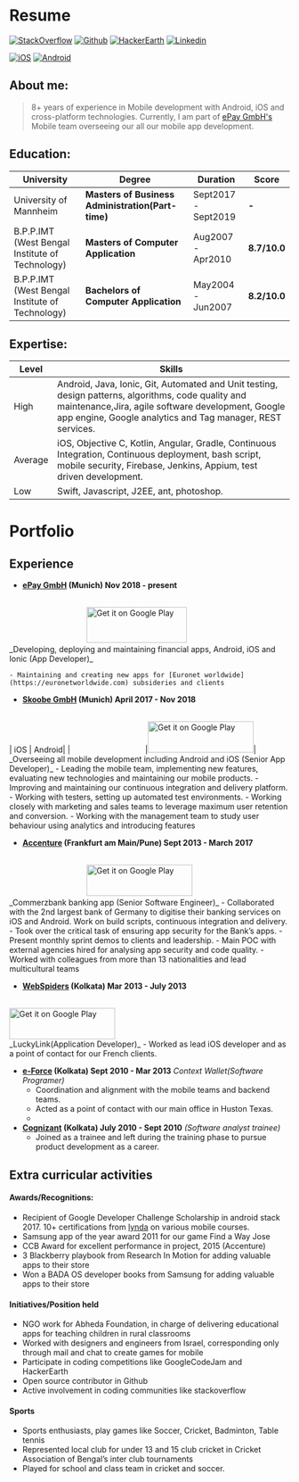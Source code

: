 
# Resume
[![StackOverflow](https://img.shields.io/badge/StackOverflow-Profile-orange.svg?square&logo=stackoverflow)](https://stackoverflow.com/users/838355/ir2pid) [![Github](https://img.shields.io/badge/Github-Profile-black.svg?style=square&logo=github)](https://github.com/ir2pid/) [![HackerEarth](https://img.shields.io/badge/Hacker_Earth-Profile-blue.svg?style=square&logo=hackster)](https://www.hackerearth.com/@ir2pid) [![Linkedin](https://img.shields.io/badge/Linkedin-Profile-informational.svg?style=square&logo=linkedin)](https://linkedin.com/in/ir2pid/)


[![iOS](https://img.shields.io/badge/Github-Profile-lightgrey.svg?style=square&logo=apple)](https://github.com/ir2pid/) [![Android](https://img.shields.io/badge/Hacker_Earth-Profile-green.svg?style=square&logo=android)](https://www.hackerearth.com/@ir2pid)

## About me:
> 8+ years of experience in Mobile development with Android, iOS and cross-platform technologies. Currently, I am part of [ePay GmbH's](http://www.epay.de) Mobile team overseeing our all our mobile app development.

## Education:

| University | Degree | Duration | Score|
| ------ | ------ | ------ | ------ |
| University of Mannheim| **Masters of Business Administration(Part-time)** | Sept2017 - Sept2019 | **-** |
| B.P.P.IMT (West Bengal Institute of Technology)| **Masters of Computer Application** | Aug2007 - Apr2010 | **8.7/10.0** |
| B.P.P.IMT (West Bengal Institute of Technology) | **Bachelors of Computer Application** | May2004 - Jun2007 | **8.2/10.0** |

## Expertise:

| Level | Skills|
| ------ | ------ |
|High|Android, Java, Ionic, Git, Automated and Unit testing, design patterns, algorithms, code quality and maintenance,Jira, agile software development, Google app engine, Google analytics and Tag manager, REST services.|
|Average|iOS, Objective C, Kotlin, Angular, Gradle, Continuous Integration, Continuous deployment, bash script, mobile security, Firebase, Jenkins, Appium, test driven development.|
|Low|Swift, Javascript, J2EE, ant, photoshop.|

# Portfolio


## Experience

- **[ePay GmbH](http://www.epay.de) (Munich) Nov 2018 - present** 
<br>
<a href="https://itunes.apple.com/de/app/lendstar-geld-senden/id639206003?mt=8" style="display:inline-block;overflow:hidden;background:url(https://linkmaker.itunes.apple.com/de-de/badge-lrg.svg?releaseDate=2013-04-26&kind=iossoftware&bubble=ios_apps) no-repeat;width:135px;height:40px;"></a> <a href="https://play.google.com/store/apps/details?id=com.lendstar.app&hl=de&pcampaignid=MKT-Other-global-all-co-prtnr-py-PartBadge-Mar2515-1"><img alt="Get it on Google Play" src="https://play.google.com/intl/en_us/badges/images/generic/en_badge_web_generic.png" style="width:180px;height:64px;" /></a>
<a href="https://itunes.apple.com/de/app/lendstar-geld-senden/id639206003?mt=8" style="display:inline-block;overflow:hidden;background:url(https://play.google.com/intl/en_us/badges/images/generic/en_badge_web_generic.png) no-repeat;width:135px;height:40px;"></a>
<br>
 _Developing, deploying and maintaining financial apps, Android, iOS and Ionic (App Developer)_

    - Maintaining and creating new apps for [Euronet worldwide](https://euronetworldwide.com) subsideries and clients
    
    
- **[Skoobe GmbH](http://www.skoobe.de) (Munich) April 2017 - Nov 2018** 
<br>
| iOS | Android|
|<a href="https://itunes.apple.com/fr/app/commerzbank-banking/id366609901?mt=8" style="display:inline-block;overflow:hidden;background:url(https://linkmaker.itunes.apple.com/de-de/badge-lrg.svg?releaseDate=2010-04-13&kind=iossoftware&bubble=ios_apps) no-repeat;width:135px;height:40px;"></a>|<a href="https://play.google.com/store/apps/details?id=net.skoobe.reader&hl=en&pcampaignid=MKT-Other-global-all-co-prtnr-py-PartBadge-Mar2515-1"><img alt="Get it on Google Play" src="https://play.google.com/intl/en_us/badges/images/generic/en_badge_web_generic.png" style="width:190px;height:56px;"/></a>| 
<br>
_Overseeing all mobile development including Android and iOS (Senior App Developer)_
    - Leading the mobile team, implementing new features, evaluating new technologies and maintaining our mobile products. 
    - Improving and maintaining our continuous integration and delivery platform.
    - Working with testers, setting up automated test environments.
    - Working closely with marketing and sales teams to leverage maximum user retention and conversion.
    - Working with the management team to study user behaviour using analytics and introducing features
    
- **[Accenture](https://www.accenture.com/in-en/company) (Frankfurt am Main/Pune) Sept 2013 - March 2017** 
<br>
<a href="https://itunes.apple.com/de/app/commerzbank-banking/id366609901?mt=8" style="display:inline-block;overflow:hidden;background:url(https://linkmaker.itunes.apple.com/de-de/badge-lrg.svg?releaseDate=2010-04-13&kind=iossoftware&bubble=ios_apps) no-repeat;width:135px;height:40px;"></a> <a href="https://play.google.com/store/apps/details?id=de.commerzbanking.mobil&hl=en&pcampaignid=MKT-Other-global-all-co-prtnr-py-PartBadge-Mar2515-1"><img alt="Get it on Google Play" src="https://play.google.com/intl/en_us/badges/images/generic/en_badge_web_generic.png" style="width:190px;height:56px;"/></a>
<br>
 _Commerzbank banking app (Senior Software Engineer)_
    - Collaborated with the 2nd largest bank of Germany to digitise their banking services on iOS and Android. Work on build scripts, continuous integration and delivery.
    - Took over the critical task of ensuring app security for the Bank’s apps.
    - Present monthly sprint demos to clients and leadership.
    - Main POC with external agencies hired for analysing app security and code quality.
    - Worked with colleagues from more than 13 nationalities and lead multicultural teams

- **[WebSpiders](https://www.webspiders.com/) (Kolkata) Mar 2013 - July 2013** 
<br>
<a href="https://play.google.com/store/apps/details?id=karma.scommerce.bmk&hl=en&pcampaignid=MKT-Other-global-all-co-prtnr-py-PartBadge-Mar2515-1" ><img alt="Get it on Google Play" src="https://play.google.com/intl/en_us/badges/images/generic/en_badge_web_generic.png" style="width:190px;height:56px;"/></a> 
<br>
_LuckyLink(Application Developer)_
    - Worked as lead iOS developer and as a point of contact for our French clients.

- **[e-Force](https://www.bloomberg.com/research/stocks/private/snapshot.asp?privcapId=27925) (Kolkata) Sept 2010 - Mar 2013** 
 _Context Wallet(Software Programer)_
    - Coordination and alignment with the mobile teams and backend teams. 
    - Acted as a point of contact with our main office in Huston Texas.
    - 
- **[Cognizant](https://www.cognizant.com/en_us) (Kolkata) July 2010 - Sept 2010** 
 _(Software analyst trainee)_
    - Joined as a trainee and left during the training phase to pursue product development as a career.
    
## Extra curricular activities
#### Awards/Recognitions:

- Recipient of Google Developer Challenge Scholarship in android stack 2017. 10+ certifications from  [lynda](http://www.lynda.com) on various mobile courses.
- Samsung app of the year award 2011 for our game Find a Way Jose
- CCB Award for excellent performance in project, 2015 (Accenture)
- 3 Blackberry playbook from Research In Motion for adding valuable apps to their store
- Won a BADA OS developer books from Samsung for adding valuable apps to their store


#### Initiatives/Position held
- NGO work for Abheda Foundation, in charge of delivering educational apps for teaching children in rural classrooms 
- Worked with designers and engineers from Israel, corresponding only through mail and chat to create games for mobile 
- Participate in coding competitions like GoogleCodeJam and HackerEarth
- Open source contributor in Github
- Active involvement in coding communities like stackoverflow

#### Sports
- Sports enthusiasts, play games like Soccer, Cricket, Badminton, Table tennis
- Represented local club for under 13 and 15 club cricket in Cricket Association of Bengal’s inter club tournaments 
- Played for school and class team in cricket and soccer.

